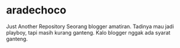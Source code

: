 # aradechoco
Just Another Repository
Seorang blogger amatiran. Tadinya mau jadi playboy, tapi masih kurang ganteng. Kalo blogger nggak ada syarat ganteng.
